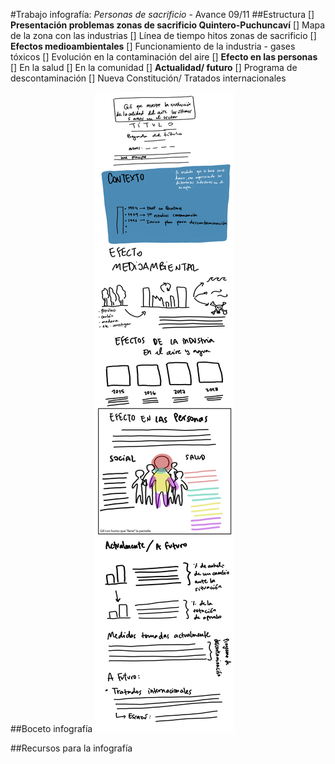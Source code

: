 #Trabajo infografía: *Personas de sacrificio* - Avance 09/11
##Estructura
[] **Presentación problemas zonas de sacrificio Quintero-Puchuncaví**
[] Mapa de la zona con las industrias
[] Línea de tiempo hitos zonas de sacrificio
[] **Efectos medioambientales**
[] Funcionamiento de la industria - gases tóxicos
[] Evolución en la contaminación del aire 
[] **Efecto en las personas**
[] En la salud
[] En la comunidad
[] **Actualidad/ futuro**
[] Programa de descontaminación
[] Nueva Constitución/ Tratados internacionales

##Boceto infografía 
![Mockup infografía digital](https://raw.githubusercontent.com/Personas-de-sacrificio/clas-2/main/pa%CC%81gina-total.png)

##Recursos para la infografía
